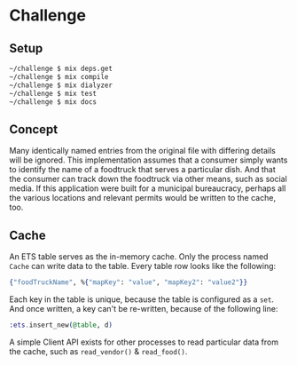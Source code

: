 # Challenge

## Setup
```bash
~/challenge $ mix deps.get
~/challenge $ mix compile
~/challenge $ mix dialyzer
~/challenge $ mix test
~/challenge $ mix docs
```

## Concept
Many identically named entries from the original file with differing details will be ignored. This implementation assumes that a consumer simply wants to
identify the name of a foodtruck that serves a particular dish. And that the consumer can track down the foodtruck via other means, such as social media. If
this application were built for a  municipal bureaucracy, perhaps all the various locations and relevant permits would be written to the cache, too.

## Cache
An ETS table serves as the in-memory cache. Only the process named `Cache` can write data to the table. Every table row looks like the following:
```elixir
{"foodTruckName", %{"mapKey": "value", "mapKey2": "value2"}}
```

Each key in the table is unique, because the table is configured as a `set`. And once written, a key can't be re-written, because of the following line:
```elixir
:ets.insert_new(@table, d)
```

A simple Client API exists for other processes to read particular data from the cache, such as `read_vendor()` & `read_food()`.

